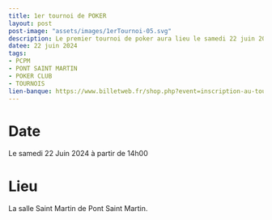 ```yaml
---
title: 1er tournoi de POKER
layout: post
post-image: "assets/images/1erTournoi-05.svg"
description: Le premier tournoi de poker aura lieu le samedi 22 juin 2024.
datee: 22 juin 2024
tags:
- PCPM
- PONT SAINT MARTIN
- POKER CLUB
- TOURNOIS
lien-banque: https://www.billetweb.fr/shop.php?event=inscription-au-tournoi-de-poker-du-samedi-22juin-2024
---
```


# Date

Le samedi 22 Juin 2024 à partir de 14h00

# Lieu

La salle Saint Martin de Pont Saint Martin.

